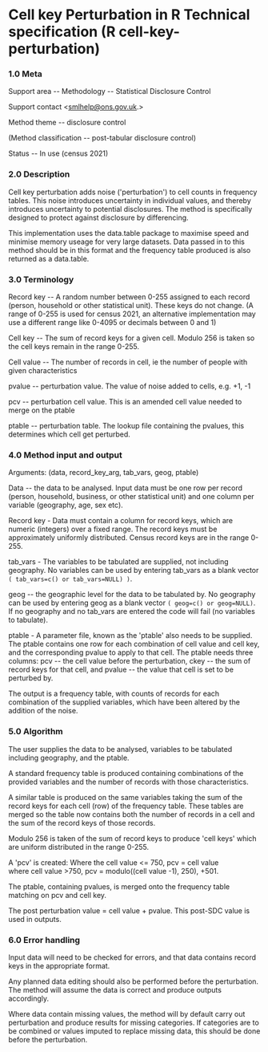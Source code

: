 # Cell key Perturbation in R Technical specification (R cell-key-perturbation)

### 1.0 Meta

Support area -- Methodology -- Statistical Disclosure Control

Support contact <smlhelp@ons.gov.uk.>

Method theme -- disclosure control

(Method classification -- post-tabular disclosure control)

Status -- In use (census 2021)

### 2.0 Description

Cell key perturbation adds noise ('perturbation') to cell counts in
frequency tables. This noise introduces uncertainty in individual
values, and thereby introduces uncertainty to potential disclosures. The
method is specifically designed to protect against disclosure by
differencing.

This implementation uses the data.table package to maximise speed and minimise memory useage for very large datasets. Data passed in to this method should be in this format and the frequency table produced is also returned as a data.table.

### 3.0 Terminology

Record key -- A random number between 0-255 assigned to each record
(person, household or other statistical unit). These keys do not change.
(A range of 0-255 is used for census 2021, an alternative implementation
may use a different range like 0-4095 or decimals between 0 and 1)

Cell key -- The sum of record keys for a given cell. Modulo 256 is taken
so the cell keys remain in the range 0-255.

Cell value -- The number of records in cell, ie the number of people
with given characteristics

pvalue -- perturbation value. The value of noise added to cells, e.g.
+1, -1

pcv -- perturbation cell value. This is an amended cell value needed to
merge on the ptable

ptable -- perturbation table. The lookup file containing the pvalues,
this determines which cell get perturbed.

### 4.0 Method input and output

Arguments: (data, record_key_arg, tab_vars, geog, ptable)

Data -- the data to be analysed. Input data must be one row per record
(person, household, business, or other statistical unit) and one column
per variable (geography, age, sex etc).

Record key - Data must contain a column for record keys, which are
numeric (integers) over a fixed range. The record keys must be
approximately uniformly distributed. Census record keys are in the range
0-255.

tab_vars - The variables to be tabulated are supplied, not including
geography. No variables can be used by entering tab_vars as a blank
vector ```( tab_vars=c() or tab_vars=NULL) )```.

geog -- the geographic level for the data to be tabulated by. No
geography can be used by entering geog as a blank vector ```( geog=c() or geog=NULL)```. If no geography and no tab_vars are entered the code will fail (no
variables to tabulate).

ptable - A parameter file, known as the 'ptable' also needs to be
supplied. The ptable contains one row for each combination of cell value
and cell key, and the corresponding pvalue to apply to that cell. The
ptable needs three columns: pcv -- the cell value before the
perturbation, ckey -- the sum of record keys for that cell, and pvalue
-- the value that cell is set to be perturbed by.

The output is a frequency table, with counts of records for each
combination of the supplied variables, which have been altered by the
addition of the noise.

### 5.0 Algorithm

The user supplies the data to be analysed, variables to be tabulated
including geography, and the ptable.

A standard frequency table is produced containing combinations of the
provided variables and the number of records with those characteristics.

A similar table is produced on the same variables taking the sum of the
record keys for each cell (row) of the frequency table. These tables are
merged so the table now contains both the number of records in a cell
and the sum of the record keys of those records.

Modulo 256 is taken of the sum of record keys to produce 'cell keys'
which are uniform distributed in the range 0-255.

A 'pcv' is created: Where the cell value \<= 750, pcv = cell value\
where cell value \>750, pcv = modulo((cell value -1), 250), +501.

The ptable, containing pvalues, is merged onto the frequency table
matching on pcv and cell key.

The post perturbation value = cell value + pvalue. This post-SDC value
is used in outputs.

### 6.0 Error handling

Input data will need to be checked for errors, and that data contains
record keys in the appropriate format.

Any planned data editing should also be performed before the
perturbation. The method will assume the data is correct and produce
outputs accordingly.

Where data contain missing values, the method will by default carry out
perturbation and produce results for missing categories. If categories
are to be combined or values imputed to replace missing data, this
should be done before the perturbation.
